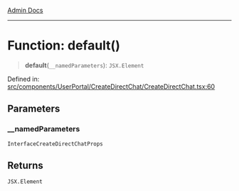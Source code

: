 [Admin Docs](/)

***

# Function: default()

> **default**(`__namedParameters`): `JSX.Element`

Defined in: [src/components/UserPortal/CreateDirectChat/CreateDirectChat.tsx:60](https://github.com/gautam-divyanshu/talawa-admin/blob/7e5a95aa37ca1c5b95489b6b18ea8cf85fb3559b/src/components/UserPortal/CreateDirectChat/CreateDirectChat.tsx#L60)

## Parameters

### \_\_namedParameters

`InterfaceCreateDirectChatProps`

## Returns

`JSX.Element`
